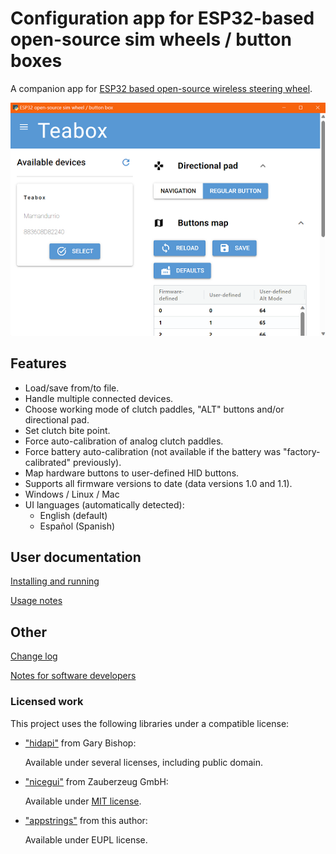 # Configuration app for ESP32-based open-source sim wheels / button boxes

A companion app for [ESP32 based open-source wireless steering wheel](https://github.com/afpineda/OpenSourceSimWheelESP32).

![Screenshot](./resources/Screenshot.png)

## Features

- Load/save from/to file.
- Handle multiple connected devices.
- Choose working mode of clutch paddles, "ALT" buttons and/or directional pad.
- Set clutch bite point.
- Force auto-calibration of analog clutch paddles.
- Force battery auto-calibration (not available if the battery was "factory-calibrated" previously).
- Map hardware buttons to user-defined HID buttons.
- Supports all firmware versions to date (data versions 1.0 and 1.1).
- Windows / Linux / Mac
- UI languages (automatically detected):
  - English (default)
  - Español (Spanish)

## User documentation

[Installing and running](./doc/Install_en.md)

[Usage notes](./doc/UsageNotes_en.md)

## Other

[Change log](./doc/ChangeLog.md)

[Notes for software developers](./doc/Dev_notes.md)

### Licensed work

This project uses the following libraries under a compatible license:

- ["hidapi"](https://github.com/trezor/cython-hidapi) from Gary Bishop:

  Available under several licenses, including public domain.

- ["nicegui"](https://nicegui.io/) from Zauberzeug GmbH:

  Available under [MIT license](https://mit-license.org/).

- ["appstrings"](ttps://github.com/afpineda/appstrings-python) from this author:

  Available under EUPL license.
